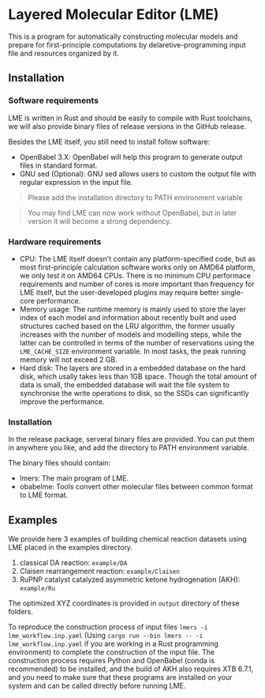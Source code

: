 # Layered Molecular Editor (LME)

This is a program for automatically constructing molecular models and prepare for first-principle computations by delaretive-programming input file and resources organized by it.

## Installation

### Software requirements

LME is written in Rust and should be easily to compile with Rust toolchains, we will also provide binary files of release versions in the GitHub release. 

Besides the LME itself, you still need to install follow software:

- OpenBabel 3.X: OpenBabel will help this program to generate output files in standard format.
- GNU sed (Optional): GNU sed allows users to custom the output file with regular expression in the input file.

> Please add the installation directory to PATH environment variable

> You may find LME can now work without OpenBabel, but in later version it will become a strong dependency.

### Hardware requirements

- CPU: The LME itself doesn't contain any platform-specified code, but as most first-principle calculation software works only on AMD64 platform, we only test it on AMD64 CPUs. There is no minimum CPU performace requirements and number of cores is more important than frequency for LME itself, but the user-developed plugins may require better single-core performance.
- Memory usage: The runtime memory is mainly used to store the layer index of each model and information about recently built and used structures cached based on the LRU algorithm, the former usually increases with the number of models and modelling steps, while the latter can be controlled in terms of the number of reservations using the `LME_CACHE_SIZE` environment variable. In most tasks, the peak running memory will not exceed 2 GB.
- Hard disk: The layers are stored in a embedded database on the hard disk, which usally takes less than 1GB space. Though the total amount of data is small, the embedded database will wait the file system to synchronise the write operations to disk, so the SSDs can significantly improve the performance.

### Installation

In the release package, serveral binary files are provided. You can put them in anywhere you like, and add the directory to PATH environment variable.

The binary files should contain:

- lmers: The main program of LME.
- obabelme: Tools convert other molecular files between common format to LME format.    

## Examples

We provide here 3 examples of building chemical reaction datasets using LME placed in the examples directory.

1. classical DA reaction: `example/DA`
2. Claisen rearrangement reaction: `example/Claisen`
3. RuPNP catalyst catalyzed asymmetric ketone hydrogenation (AKH): `example/Ru`

The optimized XYZ coordinates is provided in `output` directory of these folders.

To reproduce the construction process of input files `lmers -i lme_workflow.inp.yaml` (Using `cargo run --bin lmers -- -i lme_workflow.inp.yaml` if you are working in a Rust programming environment) to complete the construction of the input file. The construction process requires Python and OpenBabel (conda is recommended) to be installed, and the build of AKH also requires XTB 6.7.1, and you need to make sure that these programs are installed on your system and can be called directly before running LME.
